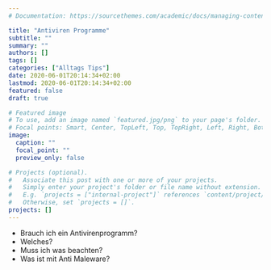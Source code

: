 ```yaml
---
# Documentation: https://sourcethemes.com/academic/docs/managing-content/

title: "Antiviren Programme"
subtitle: ""
summary: ""
authors: []
tags: []
categories: ["Alltags Tips"]
date: 2020-06-01T20:14:34+02:00
lastmod: 2020-06-01T20:14:34+02:00
featured: false
draft: true

# Featured image
# To use, add an image named `featured.jpg/png` to your page's folder.
# Focal points: Smart, Center, TopLeft, Top, TopRight, Left, Right, BottomLeft, Bottom, BottomRight.
image:
  caption: ""
  focal_point: ""
  preview_only: false

# Projects (optional).
#   Associate this post with one or more of your projects.
#   Simply enter your project's folder or file name without extension.
#   E.g. `projects = ["internal-project"]` references `content/project/deep-learning/index.md`.
#   Otherwise, set `projects = []`.
projects: []
---
```


* Brauch ich ein Antivirenprogramm?
* Welches?
* Muss ich was beachten?
* Was ist mit Anti Maleware?